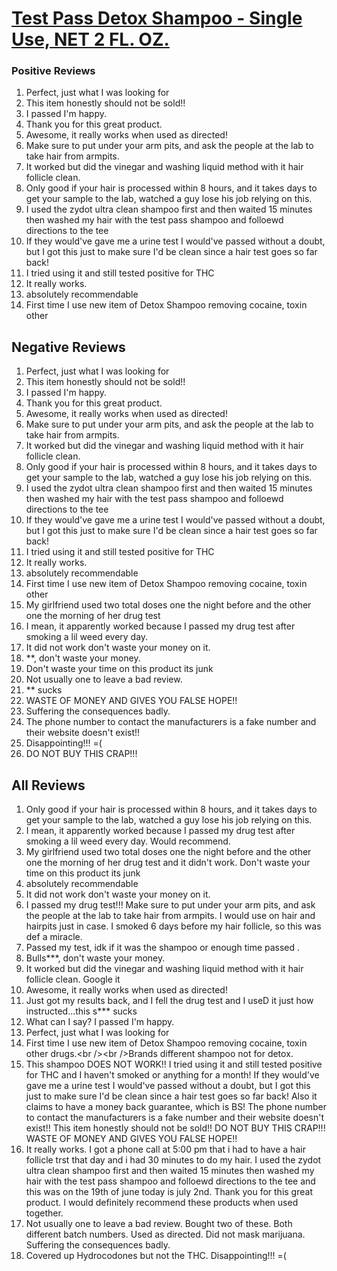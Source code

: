 # [Test Pass Detox Shampoo - Single Use, NET 2 FL. OZ.](https://products.checkmycream.com/products/Test-Pass-Detox-Shampoo-Single-Use-NET-2-FL.-OZ..html)

### Positive Reviews

<ol>
      <li>Perfect, just what I was looking for</li>
      <li>This item honestly should not be sold!!</li>
      <li>I passed I&#x27;m happy.</li>
      <li>Thank you for this great product.</li>
      <li>Awesome, it really works when used as directed!</li>
      <li>Make sure to put under your arm pits, and ask the people at the lab to take hair from armpits.</li>
      <li>It worked but did the vinegar and washing liquid method with it hair follicle clean.</li>
      <li>Only good if your hair is processed within 8 hours, and it takes days to get your sample to the lab, watched a guy lose his job relying on this.</li>
      <li>I used the zydot ultra clean shampoo first and then waited 15 minutes then washed my hair with the test pass shampoo and folloewd directions to the tee</li>
      <li>If they would&#x27;ve gave me a urine test I would&#x27;ve passed without a doubt, but I got this just to make sure I&#x27;d be clean since a hair test goes so far back!</li>
      <li>I tried using it and still tested positive for THC</li>
      <li>It really works.</li>
      <li>absolutely recommendable</li>
      <li>First time I use new item of Detox Shampoo removing cocaine, toxin other</li>
</ol>


<h2>Negative Reviews</h2>
<ol>
<li> Perfect, just what I was looking for</li>
<li> This item honestly should not be sold!!</li>
<li> I passed I&#x27;m happy.</li>
<li> Thank you for this great product.</li>
<li> Awesome, it really works when used as directed!</li>
<li> Make sure to put under your arm pits, and ask the people at the lab to take hair from armpits.</li>
<li> It worked but did the vinegar and washing liquid method with it hair follicle clean.</li>
<li> Only good if your hair is processed within 8 hours, and it takes days to get your sample to the lab, watched a guy lose his job relying on this.</li>
<li> I used the zydot ultra clean shampoo first and then waited 15 minutes then washed my hair with the test pass shampoo and folloewd directions to the tee</li>
<li> If they would&#x27;ve gave me a urine test I would&#x27;ve passed without a doubt, but I got this just to make sure I&#x27;d be clean since a hair test goes so far back!</li>
<li> I tried using it and still tested positive for THC</li>
<li> It really works.</li>
<li> absolutely recommendable</li>
<li> First time I use new item of Detox Shampoo removing cocaine, toxin other</li>
<li> My girlfriend used two total doses one the night before and the other one the morning of her drug test</li>
<li> I mean, it apparently worked because I passed my drug test after smoking a lil weed every day.</li>
<li> It did not work don&#x27;t waste your money on it.</li>
<li> **, don&#x27;t waste your money.</li>
<li> Don&#x27;t waste your time on this product its junk</li>
<li> Not usually one to leave a bad review.</li>
<li> ** sucks</li>
<li> WASTE OF MONEY AND GIVES YOU FALSE HOPE!!</li>
<li> Suffering the consequences badly.</li>
<li> The phone number to contact the manufacturers is a fake number and their website doesn&#x27;t exist!!</li>
<li> Disappointing!!! &#x3D;(</li>
<li> DO NOT BUY THIS CRAP!!!</li>
</ol>

<h2>All Reviews</h2>

<ol>
    <li> Only good if your hair is processed within 8 hours, and it takes days to get your sample to the lab, watched a guy lose his job relying on this.</li>
    <li> I mean, it apparently worked because I passed my drug test after smoking a lil weed every day. Would recommend.</li>
    <li> My girlfriend used two total doses one the night before and the other one the morning of her drug test and it didn&#x27;t work. Don&#x27;t waste your time on this product its junk</li>
    <li> absolutely recommendable</li>
    <li> It did not work don&#x27;t waste your money on it.</li>
    <li> I passed my drug test!!! Make sure to put under your arm pits, and ask the people at the lab to take hair from armpits. I would use on hair and hairpits just in case. I smoked 6 days before my hair follicle, so this was def a miracle.</li>
    <li> Passed my test,  idk if it was the shampoo or enough time passed .</li>
    <li> Bulls***, don&#x27;t waste your money.</li>
    <li> It worked but did the vinegar and washing liquid method with it hair follicle clean. Google it</li>
    <li> Awesome, it really works when used as directed!</li>
    <li> Just got my results back, and I fell the drug test and I useD it just how instructed...this s*** sucks</li>
    <li> What can I say? I passed I&#x27;m happy.</li>
    <li> Perfect, just what I was looking for</li>
    <li> First time I use new item of Detox Shampoo removing cocaine, toxin other drugs.&lt;br /&gt;&lt;br /&gt;Brands different shampoo not for detox.</li>
    <li> This shampoo DOES NOT WORK!! I tried using it and still tested positive for THC and I haven&#x27;t smoked or anything for a month! If they would&#x27;ve gave me a urine test I would&#x27;ve passed without a doubt, but I got this just to make sure I&#x27;d be clean since a hair test goes so far back! Also it claims to have a money back guarantee, which is BS! The phone number to contact the manufacturers is a fake number and their website doesn&#x27;t exist!! This item honestly should not be sold!! DO NOT BUY THIS CRAP!!! WASTE OF MONEY AND GIVES YOU FALSE HOPE!!</li>
    <li> It really works. I got a phone call at 5:00 pm that i had to have a hair follicle trst that day and i had 30 minutes to do my hair. I used the zydot ultra clean shampoo first and then waited 15 minutes then washed my hair with the test pass shampoo and folloewd directions to the tee and this was on the 19th of june today is july 2nd. Thank you for this great product. I would definitely recommend these products when used together.</li>
    <li> Not usually one to leave a bad review. Bought two of these. Both different batch numbers. Used as directed. Did not mask marijuana. Suffering the consequences badly.</li>
    <li> Covered up Hydrocodones but not the THC.  Disappointing!!! &#x3D;(</li>
</ol>




